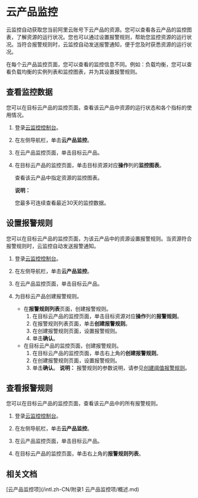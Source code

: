 # 云产品监控

云监控自动获取您当前阿里云账号下云产品的资源。您可以查看各云产品的监控图表，了解资源的运行状况。您也可以通过设置报警规则，帮助您监控资源的运行状况。当符合报警规则时，云监控自动发送报警通知，便于您及时获悉资源的运行状况。

在每个云产品监控页面，您可以查看的监控信息不同。例如：负载均衡，您可以查看负载均衡的实例列表和监控图表，并为其设置报警规则。

## 查看监控数据

您可以在目标云产品的监控页面，查看该云产品中资源的运行状态和各个指标的使用情况。

1.  登录[云监控控制台](https://cms-intl.console.aliyun.com)。

2.  在左侧导航栏，单击**云产品监控**。

3.  在云产品监控页面，单击目标云产品。

4.  在目标云产品的监控页面，单击目标资源对应**操作**列的**监控图表**。

    查看该云产品中指定资源的监控图表。

    **说明：**

    您最多可连续查看最近30天的监控数据。


## 设置报警规则

您可以在目标云产品的监控页面，为该云产品中的资源设置报警规则。当资源符合报警规则时，云监控自动发送报警通知。

1.  登录[云监控控制台](https://cms-intl.console.aliyun.com)。

2.  在左侧导航栏，单击**云产品监控**。

3.  在云产品监控页面，单击目标云产品。

4.  为目标云产品创建报警规则。

    -   在**报警规则列表**页面，创建报警规则。
        1.  在目标云产品的监控页面，单击目标资源对应**操作**列的**报警规则**。
        2.  在报警规则列表页面，单击**创建报警规则**。
        3.  在创建报警规则页面，设置报警规则。
        4.  单击**确认**。
    -   在目标云产品的监控页面，创建报警规则。
        1.  在目标云产品的监控页面，单击右上角的**创建报警规则**。
        2.  在创建报警规则页面，设置报警规则。
        3.  单击**确认**。
    **说明：** 报警规则的参数说明，请参见[创建阈值报警规则](/intl.zh-CN/报警服务/报警规则/创建阈值报警规则.md)。


## 查看报警规则

您可以在目标云产品的监控页面，查看该云产品中的所有报警规则。

1.  登录[云监控控制台](https://cms-intl.console.aliyun.com)。

2.  在左侧导航栏，单击**云产品监控**。

3.  在云产品监控页面，单击目标云产品。

4.  在目标云产品的监控页面，单击右上角的**报警规则列表**。


## 相关文档

[云产品监控项](/intl.zh-CN/附录1 云产品监控项/概述.md)


